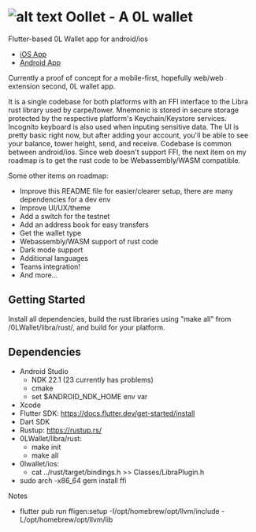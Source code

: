 # ![alt text](icons/ol_logo_whitebg_square/res/mipmap-xhdpi/ic_launcher.png) Oollet - A 0L wallet 
Flutter-based 0L Wallet app for android/ios
- [iOS App](https://apps.apple.com/us/app/oollet-0l-network/id1617356005)
- [Android App](https://play.google.com/store/apps/details?id=io.misko.olwallet)

Currently a proof of concept for a mobile-first, hopefully web/web extension second, 0L wallet app.

It is a single codebase for both platforms with an FFI interface to the Libra rust library used by carpe/tower. Mnemonic is stored in secure storage protected by the respective platform's Keychain/Keystore services. Incognito keyboard is also used when inputing sensitive data. The UI is pretty basic right now, but after adding your account, you'll be able to see your balance, tower height, send, and receive. Codebase is common between android/ios. Since web doesn't support FFI, the next item on my roadmap is to get the rust code to be Webassembly/WASM compatible.

Some other items on roadmap:
- Improve this README file for easier/clearer setup, there are many dependencies for a dev env
- Improve UI/UX/theme
- Add a switch for the testnet
- Add an address book for easy transfers
- Get the wallet type
- Webassembly/WASM support of rust code
- Dark mode support
- Additional languages
- Teams integration!
- And more...

## Getting Started
Install all dependencies, build the rust libraries using "make all" from /0LWallet/libra/rust/, 
and build for your platform.

## Dependencies
- Android Studio
  -  NDK 22.1 (23 currently has problems)
  -  cmake
  -  set $ANDROID_NDK_HOME env var
- Xcode
- Flutter SDK: https://docs.flutter.dev/get-started/install
- Dart SDK
- Rustup: https://rustup.rs/
- 0LWallet/libra/rust:
  -   make init
  -   make all
- 0lwallet/ios:
  -   cat ../rust/target/bindings.h >> Classes/LibraPlugin.h
- sudo arch -x86_64 gem install ffi


Notes
- flutter pub run ffigen:setup -I/opt/homebrew/opt/llvm/include -L/opt/homebrew/opt/llvm/lib


